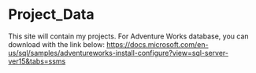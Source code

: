 # Project_Data 
This site will contain my projects.
For Adventure Works database, you can download with the link below: 
https://docs.microsoft.com/en-us/sql/samples/adventureworks-install-configure?view=sql-server-ver15&tabs=ssms
